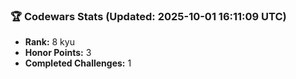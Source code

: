 ### 🏆 Codewars Stats (Updated: 2025-10-01 16:11:09 UTC)

- **Rank:** 8 kyu
- **Honor Points:** 3
- **Completed Challenges:** 1
